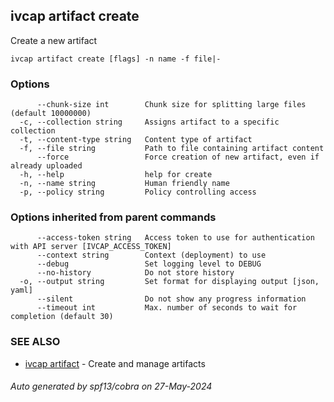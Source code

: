 ## ivcap artifact create

Create a new artifact

```
ivcap artifact create [flags] -n name -f file|-
```

### Options

```
      --chunk-size int        Chunk size for splitting large files (default 10000000)
  -c, --collection string     Assigns artifact to a specific collection
  -t, --content-type string   Content type of artifact
  -f, --file string           Path to file containing artifact content
      --force                 Force creation of new artifact, even if already uploaded
  -h, --help                  help for create
  -n, --name string           Human friendly name
  -p, --policy string         Policy controlling access
```

### Options inherited from parent commands

```
      --access-token string   Access token to use for authentication with API server [IVCAP_ACCESS_TOKEN]
      --context string        Context (deployment) to use
      --debug                 Set logging level to DEBUG
      --no-history            Do not store history
  -o, --output string         Set format for displaying output [json, yaml]
      --silent                Do not show any progress information
      --timeout int           Max. number of seconds to wait for completion (default 30)
```

### SEE ALSO

* [ivcap artifact](ivcap_artifact.md)	 - Create and manage artifacts 

###### Auto generated by spf13/cobra on 27-May-2024
